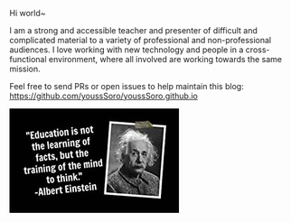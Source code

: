 Hi world~

I am a strong and accessible teacher and presenter of difficult and complicated material to a variety of professional and non-professional audiences. I love working with new technology and people in a cross-functional environment, where all involved are working towards the same mission.

Feel free to send PRs or open issues to help maintain this blog: https://github.com/youssSoro/youssSoro.github.io

![](/assets/quote.jpg)
